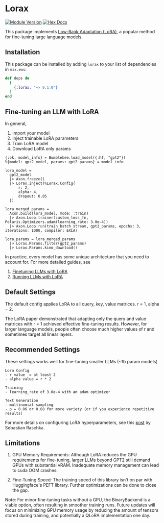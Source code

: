 # Lorax

[![Module Version](https://img.shields.io/hexpm/v/lorax.svg)](https://hex.pm/packages/lorax)
[![Hex Docs](https://img.shields.io/badge/hex-docs-lightgreen.svg)](https://hexdocs.pm/lorax/)

This package implements [Low-Rank Adaptation (LoRA)](https://arxiv.org/abs/2106.09685), a popular method for fine-tuning large language models.

## Installation

This package can be installed by adding `lorax` to your list of dependencies in `mix.exs`:

```elixir
def deps do
  [
    {:lorax, "~> 0.1.0"}
  ]
end
```

## Fine-tuning an LLM with LoRA

In general,

1. Import your model
2. Inject trainable LoRA parameters
3. Train LoRA model
4. Download LoRA only params

```
{:ok, model_info} = Bumblebee.load_model({:hf, "gpt2"})
%{model: gpt2_model, params: gpt2_params} = model_info

lora_model =
  gpt2_model
  |> Axon.freeze()
  |> Lorax.inject(%Lorax.Config{
      r: 2,
      alpha: 4,
      dropout: 0.05
  })

lora_merged_params =
  Axon.build(lora_model, mode: :train)
  |> Axon.Loop.trainer(custom_loss_fn, Polaris.Optimizers.adam(learning_rate: 3.0e-4))
  |> Axon.Loop.run(train_batch_stream, gpt2_params, epochs: 3, iterations: 1000, compiler: EXLA)

lora_params = lora_merged_params
  |> Lorax.Params.filter(gpt2_params)
  |> Lorax.Params.kino_download()
```

In practice, every model has some unique architecture that you need to account for.
For more detailed guides, see

1. [Finetuning LLMs with LoRA](finetuning_gpt_with_lora.livemd)
2. [Running LLMs with LoRA](running_gpt_with_lora.livemd)

## Default Settings

The default config applies LoRA to all query, key, value matrices. r = 1, alpha = 2.

The LoRA paper demonstrated that adapting only the query and value matrices with r = 1 achieved effective fine-tuning results. However, for larger language models, people often choose much higher values of r and sometimes target all linear layers.

## Recommended Settings

These settings works well for fine-tuning smaller LLMs (~1b param models)

```
Lora Config
- r value  = at least 2
- alpha value = r * 2

Training
- learning_rate of 3.0e-4 with an adam optimizer

Text Generation
- multinomial sampling
- p = 0.06 or 0.08 for more variety (or if you experience repetitive results)
```

For more details on configuring LoRA hyperparameters, see this [post](https://lightning.ai/pages/community/lora-insights/) by Sebastian Raschka.

## Limitations

1. GPU Memory Requirements: Although LoRA reduces the GPU requirements for fine-tuning, larger LLMs beyond GPT2 still demand GPUs with substantial vRAM. Inadequate memory management can lead to cuda OOM crashes.

2. Fine-Tuning Speed: The training speed of this library isn't on par with Huggingface's PEFT library. Further optimizations can be done to close the gap.

Note: For minor fine-tuning tasks without a GPU, the BinaryBackend is a viable option, often resulting in smoother training runs. Future updates will focus on minimizing GPU memory usage by reducing the amount of tensors stored during training, and potentially a QLoRA implementation one day.
